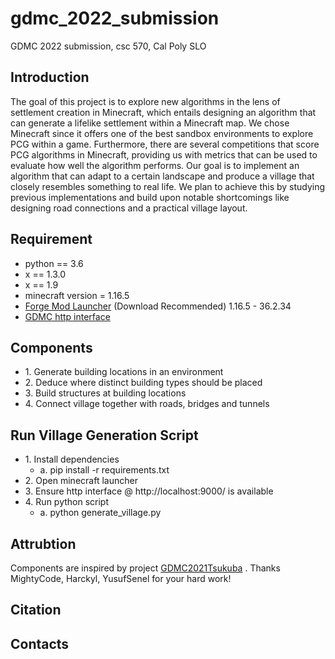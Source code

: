 # gdmc_2022_submission
GDMC 2022 submission, csc 570, Cal Poly SLO


## Introduction
 The goal of this project is to explore new algorithms in the lens of settlement creation in Minecraft, which entails designing an algorithm that can generate a lifelike settlement within a Minecraft map. We chose Minecraft since it offers one of the best sandbox environments to explore PCG within a game. Furthermore, there are several competitions that score PCG algorithms in Minecraft, providing us with metrics that can be used to evaluate how well the algorithm performs. Our goal is to implement an algorithm that can adapt to a certain landscape and produce a village that closely resembles something to real life. We plan to achieve this by studying previous implementations and build upon notable shortcomings like designing road connections and a practical village layout.
 
## Requirement
* python == 3.6
* x == 1.3.0
* x == 1.9
* minecraft version = 1.16.5
* [Forge Mod Launcher] (Download Recommended) 1.16.5 - 36.2.34
* [GDMC http interface]

## Components
* 1\. Generate building locations in an environment
* 2\. Deduce where distinct building types should be placed
* 3\. Build structures at building locations
* 4\. Connect village together with roads, bridges and tunnels


## Run Village Generation Script

* 1\. Install dependencies
    * a\. pip install -r requirements.txt
* 2\. Open minecraft launcher
* 3\. Ensure http interface @ http://localhost:9000/ is available
* 4\. Run python script
    * a\. python generate_village.py


## Attrubtion
Components are inspired by project [GDMC2021Tsukuba] . Thanks MightyCode, Harckyl, YusufSenel for your hard work!

## Citation

## Contacts



[GDMC2021Tsukuba]: <https://github.com/MightyCode/GDMC2021Tsukuba>

[GDMC http interface]:  <https://github.com/nilsgawlik/gdmc_http_interface> 

[Forge Mod Launcher]: <https://files.minecraftforge.net/net/minecraftforge/forge/index_1.16.5.html>